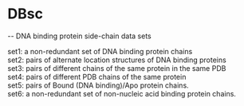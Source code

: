 # DBsc
-- DNA binding protein side-chain data sets

set1: a non-redundant set of DNA binding protein chains<br/>
set2: pairs of alternate location structures of DNA binding proteins<br/>
set3: pairs of different chains of the same protein in the same PDB<br/>
set4: pairs of different PDB chains of the same protein<br/>
set5: pairs of Bound (DNA binding)/Apo protein chains. <br/>
set6: a non-redundant set of non-nucleic acid binding protein chains. <br/>


